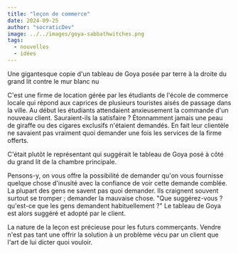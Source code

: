 ```yaml
---
title: "leçon de commerce"
date: 2024-09-25
author: "socraticDev"
image: ../../images/goya-sabbathwitches.png
tags:
  - nouvelles
  - idées
---
```


Une gigantesque copie d'un tableau de Goya posée par terre à la droite
du grand lit contre le mur blanc nu

C'est une firme de location gérée par les étudiants de l'école de commerce
locale qui répond aux caprices de plusieurs touristes aisés de passage dans la
ville. Au début les étudiants attendaient anxieusement la commande d'un nouveau
client. Sauraient-ils la satisfaire ? Étonnamment jamais une peau de giraffe ou
des cigares exclusifs n'étaient demandés. En fait leur clientèle ne savaient
pas vraiment quoi demander une fois les services de la firme offerts.

C'était plutôt le représentant qui suggérait le tableau de Goya posé à côté du
grand lit de la chambre principale.

Pensons-y, on vous offre la possibilité de
demander qu'on vous fournisse quelque chose d'inusité avec la confiance de voir
cette demande comblée. La plupart des gens ne savent pas quoi demander. Ils
craignent souvent surtout se tromper ; demander la mauvaise chose. "Que
suggérez-vous ? qu'est-ce que les gens demandent habituellement ?" Le tableau
de Goya est alors suggéré et adopté par le client.

La nature de la leçon est précieuse pour les futurs commerçants. Vendre n'est
pas tant une offrir la solution à un problème vécu par un client que l'art de
lui dicter quoi vouloir.
